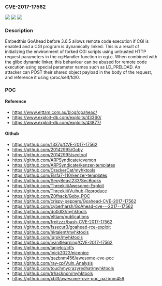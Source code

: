 ### [CVE-2017-17562](https://cve.mitre.org/cgi-bin/cvename.cgi?name=CVE-2017-17562)
![](https://img.shields.io/static/v1?label=Product&message=n%2Fa&color=blue)
![](https://img.shields.io/static/v1?label=Version&message=n%2Fa&color=blue)
![](https://img.shields.io/static/v1?label=Vulnerability&message=n%2Fa&color=brighgreen)

### Description

Embedthis GoAhead before 3.6.5 allows remote code execution if CGI is enabled and a CGI program is dynamically linked. This is a result of initializing the environment of forked CGI scripts using untrusted HTTP request parameters in the cgiHandler function in cgi.c. When combined with the glibc dynamic linker, this behaviour can be abused for remote code execution using special parameter names such as LD_PRELOAD. An attacker can POST their shared object payload in the body of the request, and reference it using /proc/self/fd/0.

### POC

#### Reference
- https://www.elttam.com.au/blog/goahead/
- https://www.exploit-db.com/exploits/43360/
- https://www.exploit-db.com/exploits/43877/

#### Github
- https://github.com/1337g/CVE-2017-17562
- https://github.com/20142995/Goby
- https://github.com/20142995/sectool
- https://github.com/ARPSyndicate/cvemon
- https://github.com/ARPSyndicate/kenzer-templates
- https://github.com/CrackerCat/myhktools
- https://github.com/Elsfa7-110/kenzer-templates
- https://github.com/SexyBeast233/SecBooks
- https://github.com/Threekiii/Awesome-Exploit
- https://github.com/Threekiii/Vulhub-Reproduce
- https://github.com/Z0fhack/Goby_POC
- https://github.com/crispy-peppers/Goahead-CVE-2017-17562
- https://github.com/cyberharsh/GoAhead-cve---2017--17562
- https://github.com/do0dl3/myhktools
- https://github.com/elttam/publications
- https://github.com/freitzzz/bash-CVE-2017-17562
- https://github.com/fssecur3/goahead-rce-exploit
- https://github.com/hktalent/myhktools
- https://github.com/iqrok/myhktools
- https://github.com/ivanitlearning/CVE-2017-17562
- https://github.com/lanjelot/ctfs
- https://github.com/lnick2023/nicenice
- https://github.com/qazbnm456/awesome-cve-poc
- https://github.com/ray-cp/Vuln_Analysis
- https://github.com/touchmycrazyredhat/myhktools
- https://github.com/trhacknon/myhktools
- https://github.com/xbl3/awesome-cve-poc_qazbnm456

